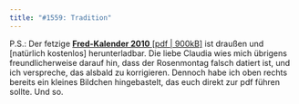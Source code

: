 ```yaml
---
title: "#1559: Tradition"
---
```


P.S.:
Der fetzige <a href="http://www.fonflatter.de/dateien/kalender_fonflatter_2010.pdf"><strong>Fred-Kalender 2010</strong> [pdf | 900kB]</a> ist draußen und [natürlich kostenlos] herunterladbar. 
Die liebe Claudia wies mich übrigens freundlicherweise darauf hin, dass der Rosenmontag falsch datiert ist, und ich verspreche, das alsbald zu korrigieren. Dennoch habe ich oben rechts bereits ein kleines Bildchen hingebastelt, das euch direkt zur pdf führen sollte. 
Und so.

